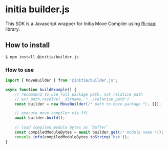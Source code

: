 # initia builder.js

This SDK is a Javascript wrapper for Initia Move Compiler using [ffi-napi](https://www.npmjs.com/package/ffi-napi) library.

## How to install

```
$ npm install @initia/builder.js
```

### How to use

```ts
import { MoveBuilder } from '@initia/builder.js';

async function buildExample() {
    // recommend to use full package path, not relative path
    // ex) path.resolve(__dirname, "../relative_path")
    const builder = new MoveBuilder(/* path to move package */, {});

    // execute move compiler via ffi
    await builder.build();
    
    // load compiled module bytes as `Buffer`
    const compiledModuleBytes = await builder.get(/* module name */);
    console.info(compiledModuleBytes.toString('hex'));
}

```